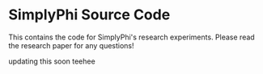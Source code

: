 # SimplyPhi Source Code

This contains the code for SimplyPhi's research experiments. Please read the research paper for any questions!

updating this soon teehee